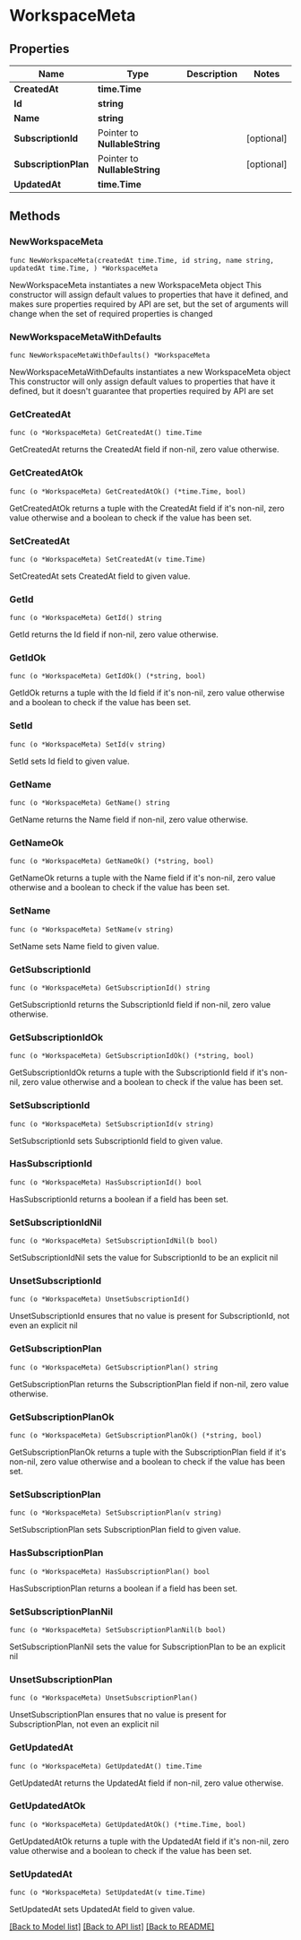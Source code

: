 # WorkspaceMeta

## Properties

Name | Type | Description | Notes
------------ | ------------- | ------------- | -------------
**CreatedAt** | **time.Time** |  | 
**Id** | **string** |  | 
**Name** | **string** |  | 
**SubscriptionId** | Pointer to **NullableString** |  | [optional] 
**SubscriptionPlan** | Pointer to **NullableString** |  | [optional] 
**UpdatedAt** | **time.Time** |  | 

## Methods

### NewWorkspaceMeta

`func NewWorkspaceMeta(createdAt time.Time, id string, name string, updatedAt time.Time, ) *WorkspaceMeta`

NewWorkspaceMeta instantiates a new WorkspaceMeta object
This constructor will assign default values to properties that have it defined,
and makes sure properties required by API are set, but the set of arguments
will change when the set of required properties is changed

### NewWorkspaceMetaWithDefaults

`func NewWorkspaceMetaWithDefaults() *WorkspaceMeta`

NewWorkspaceMetaWithDefaults instantiates a new WorkspaceMeta object
This constructor will only assign default values to properties that have it defined,
but it doesn't guarantee that properties required by API are set

### GetCreatedAt

`func (o *WorkspaceMeta) GetCreatedAt() time.Time`

GetCreatedAt returns the CreatedAt field if non-nil, zero value otherwise.

### GetCreatedAtOk

`func (o *WorkspaceMeta) GetCreatedAtOk() (*time.Time, bool)`

GetCreatedAtOk returns a tuple with the CreatedAt field if it's non-nil, zero value otherwise
and a boolean to check if the value has been set.

### SetCreatedAt

`func (o *WorkspaceMeta) SetCreatedAt(v time.Time)`

SetCreatedAt sets CreatedAt field to given value.


### GetId

`func (o *WorkspaceMeta) GetId() string`

GetId returns the Id field if non-nil, zero value otherwise.

### GetIdOk

`func (o *WorkspaceMeta) GetIdOk() (*string, bool)`

GetIdOk returns a tuple with the Id field if it's non-nil, zero value otherwise
and a boolean to check if the value has been set.

### SetId

`func (o *WorkspaceMeta) SetId(v string)`

SetId sets Id field to given value.


### GetName

`func (o *WorkspaceMeta) GetName() string`

GetName returns the Name field if non-nil, zero value otherwise.

### GetNameOk

`func (o *WorkspaceMeta) GetNameOk() (*string, bool)`

GetNameOk returns a tuple with the Name field if it's non-nil, zero value otherwise
and a boolean to check if the value has been set.

### SetName

`func (o *WorkspaceMeta) SetName(v string)`

SetName sets Name field to given value.


### GetSubscriptionId

`func (o *WorkspaceMeta) GetSubscriptionId() string`

GetSubscriptionId returns the SubscriptionId field if non-nil, zero value otherwise.

### GetSubscriptionIdOk

`func (o *WorkspaceMeta) GetSubscriptionIdOk() (*string, bool)`

GetSubscriptionIdOk returns a tuple with the SubscriptionId field if it's non-nil, zero value otherwise
and a boolean to check if the value has been set.

### SetSubscriptionId

`func (o *WorkspaceMeta) SetSubscriptionId(v string)`

SetSubscriptionId sets SubscriptionId field to given value.

### HasSubscriptionId

`func (o *WorkspaceMeta) HasSubscriptionId() bool`

HasSubscriptionId returns a boolean if a field has been set.

### SetSubscriptionIdNil

`func (o *WorkspaceMeta) SetSubscriptionIdNil(b bool)`

 SetSubscriptionIdNil sets the value for SubscriptionId to be an explicit nil

### UnsetSubscriptionId
`func (o *WorkspaceMeta) UnsetSubscriptionId()`

UnsetSubscriptionId ensures that no value is present for SubscriptionId, not even an explicit nil
### GetSubscriptionPlan

`func (o *WorkspaceMeta) GetSubscriptionPlan() string`

GetSubscriptionPlan returns the SubscriptionPlan field if non-nil, zero value otherwise.

### GetSubscriptionPlanOk

`func (o *WorkspaceMeta) GetSubscriptionPlanOk() (*string, bool)`

GetSubscriptionPlanOk returns a tuple with the SubscriptionPlan field if it's non-nil, zero value otherwise
and a boolean to check if the value has been set.

### SetSubscriptionPlan

`func (o *WorkspaceMeta) SetSubscriptionPlan(v string)`

SetSubscriptionPlan sets SubscriptionPlan field to given value.

### HasSubscriptionPlan

`func (o *WorkspaceMeta) HasSubscriptionPlan() bool`

HasSubscriptionPlan returns a boolean if a field has been set.

### SetSubscriptionPlanNil

`func (o *WorkspaceMeta) SetSubscriptionPlanNil(b bool)`

 SetSubscriptionPlanNil sets the value for SubscriptionPlan to be an explicit nil

### UnsetSubscriptionPlan
`func (o *WorkspaceMeta) UnsetSubscriptionPlan()`

UnsetSubscriptionPlan ensures that no value is present for SubscriptionPlan, not even an explicit nil
### GetUpdatedAt

`func (o *WorkspaceMeta) GetUpdatedAt() time.Time`

GetUpdatedAt returns the UpdatedAt field if non-nil, zero value otherwise.

### GetUpdatedAtOk

`func (o *WorkspaceMeta) GetUpdatedAtOk() (*time.Time, bool)`

GetUpdatedAtOk returns a tuple with the UpdatedAt field if it's non-nil, zero value otherwise
and a boolean to check if the value has been set.

### SetUpdatedAt

`func (o *WorkspaceMeta) SetUpdatedAt(v time.Time)`

SetUpdatedAt sets UpdatedAt field to given value.



[[Back to Model list]](../README.md#documentation-for-models) [[Back to API list]](../README.md#documentation-for-api-endpoints) [[Back to README]](../README.md)


